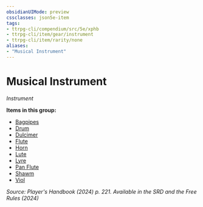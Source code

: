 ```yaml
---
obsidianUIMode: preview
cssclasses: json5e-item
tags:
- ttrpg-cli/compendium/src/5e/xphb
- ttrpg-cli/item/gear/instrument
- ttrpg-cli/item/rarity/none
aliases: 
- "Musical Instrument"
---
```

# Musical Instrument
*Instrument*  



**Items in this group:**

- [Bagpipes](Інструменти%20ДМ/CLI/items/bagpipes-xphb.md)
- [Drum](Інструменти%20ДМ/CLI/items/drum-xphb.md)
- [Dulcimer](Інструменти%20ДМ/CLI/items/dulcimer-xphb.md)
- [Flute](Інструменти%20ДМ/CLI/items/flute-xphb.md)
- [Horn](Інструменти%20ДМ/CLI/items/horn-xphb.md)
- [Lute](Інструменти%20ДМ/CLI/items/lute-xphb.md)
- [Lyre](Інструменти%20ДМ/CLI/items/lyre-xphb.md)
- [Pan Flute](Інструменти%20ДМ/CLI/items/pan-flute-xphb.md)
- [Shawm](Інструменти%20ДМ/CLI/items/shawm-xphb.md)
- [Viol](Інструменти%20ДМ/CLI/items/viol-xphb.md)

*Source: Player's Handbook (2024) p. 221. Available in the <span title='Systems Reference Document (5.2)'>SRD</span> and the Free Rules (2024)*